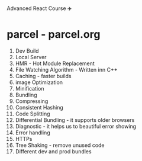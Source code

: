 Advanced React Course ✈️
# parcel - parcel.org
 1.  Dev Build
 2.  Local Server
 3.  HMR - Hot Module Replacement
 4.  File Watching Algorithm - Written inn C++
 5.  Caching - faster builds
 6.  image Optimization
 7.  Minification
 8.  Bundling
 9.  Compressing 
 10. Consistent Hashing
 11. Code Splitting
 12. Differential Bundling -  it supports older browsers 
 13. Diagnostic - it helps us to beautiful error showing
 14. Error handling
 15. HTTPs
 16. Tree Shaking - remove unused code
 17. Different dev and prod bundles
